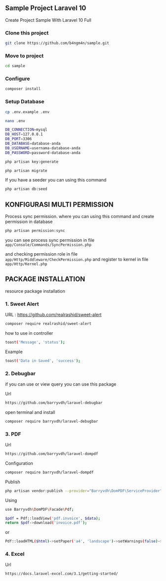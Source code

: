 ## Sample Project Laravel 10
Create Project Sample With Laravel 10 Full

### Clone this project 
```bash
git clone https://github.com/b4ngm4n/sample.git
```

### Move to project
```bash
cd sample
```

### Configure

```bash
composer install
```


### Setup Database

```bash
cp .env.example .env
```

```bash
nano .env
```

```bash
DB_CONNECTION=mysql
DB_HOST=127.0.0.1
DB_PORT=3306
DB_DATABASE=database-anda
DB_USERNAME=usernama-database-anda
DB_PASSWORD=password-database-anda
```

```bash
php artisan key:generate
```

```bash
php artisan migrate
```

If you have a seeder you can using this command
```bash
php artisan db:seed
```

## KONFIGURASI MULTI PERMISSION

Process sync permission. where you can using this command and create permission in database
```bash
php artisan permission:sync
```

you can see process sync permission in file `app/Console/Commands/SyncPermission.php`

and checking permission role in file `app/Http/Middleware/CheckPermission.php`
and register to kernel in file `app/Http/Kernel.php`

## PACKAGE INSTALLATION
resource package installation

### 1. Sweet Alert
URL : https://github.com/realrashid/sweet-alert
```bash
composer require realrashid/sweet-alert
```
how to use in controller
```bash
toast('Message', 'status');
```
Example
```bash
toast('Data in Saved', 'success');
```

### 2. Debugbar
if you can use or view query you can use this package

Url
```bash
https://github.com/barryvdh/laravel-debugbar
```

open terminal and install
```bash
composer require barryvdh/laravel-debugbar
```

### 3. PDF
Url
```bash
https://github.com/barryvdh/laravel-dompdf
```

Configuration
```bash
composer require barryvdh/laravel-dompdf
```

Publish
```bash
php artisan vendor:publish --provider="Barryvdh\DomPDF\ServiceProvider"
```

Using
```bash
use Barryvdh\DomPDF\Facade\Pdf;

$pdf = Pdf::loadView('pdf.invoice', $data);
return $pdf->download('invoice.pdf');
```
or
```bash
Pdf::loadHTML($html)->setPaper('a4', 'landscape')->setWarnings(false)->save('myfile.pdf')
```

### 4. Excel

Url
```bash
https://docs.laravel-excel.com/3.1/getting-started/
```